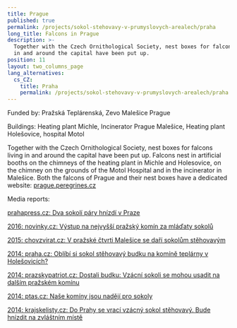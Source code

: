 ```yaml
---
title: Prague
published: true
permalink: /projects/sokol-stehovavy-v-prumyslovych-arealech/praha
long_title: Falcons in Prague
description: >-
  Together with the Czech Ornithological Society, nest boxes for falcons living
  in and around the capital have been put up.
position: 11
layout: two_columns_page
lang_alternatives:
  cs_CZ:
    title: Praha
    permalink: /projects/sokol-stehovavy-v-prumyslovych-arealech/praha
---
```

Funded by: Pražská Teplárenská, Zevo Malešice Prague

Buildings: Heating plant Michle, Incinerator Prague Malešice, Heating plant Holešovice, hospital Motol

Together with the Czech Ornithological Society, nest boxes for falcons living in and around the capital have been put up. Falcons nest in artificial booths on the chimneys of the heating plant in Michle and Holesovice, on the chimney on the grounds of the Motol Hospital and in the incinerator in Malešice. Both the falcons of Prague and their nest boxes have a dedicated website: [prague.peregrines.cz](prague.peregrines.cz)

Media reports:

[prahapress.cz: Dva sokolí páry hnízdí v Praze](http://www.prahapress.cz/dva-sokoli-pary-hnizdi-v-praze.html)

[2016: novinky.cz: Výstup na nejvyšší pražský komín za mláďaty sokolů](https://www.novinky.cz/domaci/409205-vystup-na-nejvyssi-prazsky-komin-za-mladaty-sokolu.html)

[2015: chovzvirat.cz: V pražské čtvrti Malešice se daří sokolům stěhovavým
](http://www.chovzvirat.cz/clanek/760-v-prazske-ctvrti-malesice-se-dari-sokolum-stehovavym/)

[2014: praha.cz: Oblíbí si sokol stěhovavý budku na komíně teplárny v Holešovicích?](http://www.praha.cz/zpravy-z-prahy/oblibi-si-sokol-stehovavy-budku-na-komine-teplarny-v-holesovicich)

[2014: prazskypatriot.cz: Dostali budku: Vzácní sokoli se mohou usadit na dalším pražském komínu
](https://drby.prazskypatriot.cz/dostali-budku-vzacni-sokoli-se-mohou-usadit-na-dalsim-prazskem-kominu/)

[2014: ptas.cz: Naše komíny jsou nadějí pro sokoly](https://www.ptas.cz/cs/o-nas/aktuality-informace/aktualni-informace/nase-kominy-jsou-nadeji-pro-sokoly-10305/)

[2014: krajskelisty.cz: Do Prahy se vrací vzácný sokol stěhovavý. Bude hnízdit na zvláštním místě](https://www.krajskelisty.cz/praha/4361-do-prahy-se-vraci-vzacny-sokol-stehovavy-bude-hnizdit-na-zvlastnim-miste.htm)

